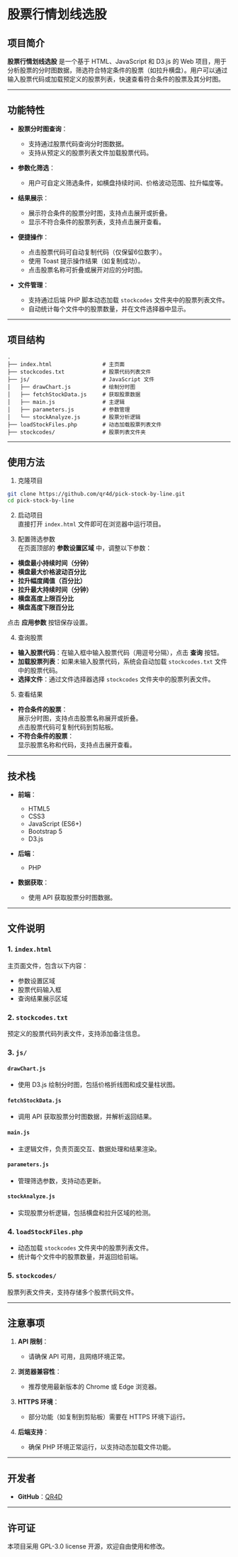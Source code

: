 # 股票行情划线选股

## 项目简介

**股票行情划线选股** 是一个基于 HTML、JavaScript 和 D3.js 的 Web 项目，用于分析股票的分时图数据，筛选符合特定条件的股票（如拉升横盘）。用户可以通过输入股票代码或加载预定义的股票列表，快速查看符合条件的股票及其分时图。

---

## 功能特性

- **股票分时图查询**：
  - 支持通过股票代码查询分时图数据。
  - 支持从预定义的股票列表文件加载股票代码。

- **参数化筛选**：
  - 用户可自定义筛选条件，如横盘持续时间、价格波动范围、拉升幅度等。

- **结果展示**：
  - 展示符合条件的股票分时图，支持点击展开或折叠。
  - 显示不符合条件的股票列表，支持点击展开查看。

- **便捷操作**：
  - 点击股票代码可自动复制代码（仅保留6位数字）。
  - 使用 Toast 提示操作结果（如复制成功）。
  - 点击股票名称可折叠或展开对应的分时图。

- **文件管理**：
  - 支持通过后端 PHP 脚本动态加载 `stockcodes` 文件夹中的股票列表文件。
  - 自动统计每个文件中的股票数量，并在文件选择器中显示。

---

## 项目结构

```
.
├── index.html                # 主页面
├── stockcodes.txt            # 股票代码列表文件
├── js/                       # JavaScript 文件
│   ├── drawChart.js          # 绘制分时图
│   ├── fetchStockData.js     # 获取股票数据
│   ├── main.js               # 主逻辑
│   ├── parameters.js         # 参数管理
│   └── stockAnalyze.js       # 股票分析逻辑
├── loadStockFiles.php        # 动态加载股票列表文件
├── stockcodes/               # 股票列表文件夹
```

---

## 使用方法

1. 克隆项目

```bash
git clone https://github.com/qr4d/pick-stock-by-line.git
cd pick-stock-by-line
```

2. 启动项目  
直接打开 `index.html` 文件即可在浏览器中运行项目。

3. 配置筛选参数  
在页面顶部的 **参数设置区域** 中，调整以下参数：
- **横盘最小持续时间（分钟）**
- **横盘最大价格波动百分比**
- **拉升幅度阈值（百分比）**
- **拉升最大持续时间（分钟）**
- **横盘高度上限百分比**
- **横盘高度下限百分比**

点击 **应用参数** 按钮保存设置。

4. 查询股票  
- **输入股票代码**：在输入框中输入股票代码（用逗号分隔），点击 **查询** 按钮。  
- **加载股票列表**：如果未输入股票代码，系统会自动加载 `stockcodes.txt` 文件中的股票代码。  
- **选择文件**：通过文件选择器选择 `stockcodes` 文件夹中的股票列表文件。

5. 查看结果  
- **符合条件的股票**：  
  展示分时图，支持点击股票名称展开或折叠。  
  点击股票代码可复制代码到剪贴板。  
- **不符合条件的股票**：  
  显示股票名称和代码，支持点击展开查看。

---

## 技术栈

- **前端**：
  - HTML5
  - CSS3
  - JavaScript (ES6+)
  - Bootstrap 5
  - D3.js

- **后端**：
  - PHP

- **数据获取**：
  - 使用 API 获取股票分时图数据。

---

## 文件说明

### 1. `index.html`

主页面文件，包含以下内容：
- 参数设置区域
- 股票代码输入框
- 查询结果展示区域

### 2. `stockcodes.txt`

预定义的股票代码列表文件，支持添加备注信息。

### 3. `js/`

#### `drawChart.js`
- 使用 D3.js 绘制分时图，包括价格折线图和成交量柱状图。

#### `fetchStockData.js`
- 调用 API 获取股票分时图数据，并解析返回结果。

#### `main.js`
- 主逻辑文件，负责页面交互、数据处理和结果渲染。

#### `parameters.js`
- 管理筛选参数，支持动态更新。

#### `stockAnalyze.js`
- 实现股票分析逻辑，包括横盘和拉升区域的检测。

### 4. `loadStockFiles.php`
- 动态加载 `stockcodes` 文件夹中的股票列表文件。
- 统计每个文件中的股票数量，并返回给前端。

### 5. `stockcodes/`

股票列表文件夹，支持存储多个股票代码文件。

---

## 注意事项

1. **API 限制**：
   - 请确保 API 可用，且网络环境正常。

2. **浏览器兼容性**：
   - 推荐使用最新版本的 Chrome 或 Edge 浏览器。

3. **HTTPS 环境**：
   - 部分功能（如复制到剪贴板）需要在 HTTPS 环境下运行。

4. **后端支持**：
   - 确保 PHP 环境正常运行，以支持动态加载文件功能。

---

## 开发者

- **GitHub**：[QR4D](https://github.com/qr4d)

---

## 许可证

本项目采用 GPL-3.0 license 开源，欢迎自由使用和修改。

